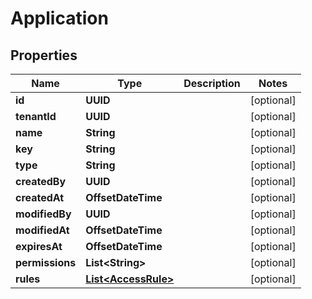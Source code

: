 

# Application


## Properties

| Name | Type | Description | Notes |
|------------ | ------------- | ------------- | -------------|
|**id** | **UUID** |  |  [optional] |
|**tenantId** | **UUID** |  |  [optional] |
|**name** | **String** |  |  [optional] |
|**key** | **String** |  |  [optional] |
|**type** | **String** |  |  [optional] |
|**createdBy** | **UUID** |  |  [optional] |
|**createdAt** | **OffsetDateTime** |  |  [optional] |
|**modifiedBy** | **UUID** |  |  [optional] |
|**modifiedAt** | **OffsetDateTime** |  |  [optional] |
|**expiresAt** | **OffsetDateTime** |  |  [optional] |
|**permissions** | **List&lt;String&gt;** |  |  [optional] |
|**rules** | [**List&lt;AccessRule&gt;**](AccessRule.md) |  |  [optional] |



